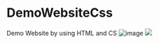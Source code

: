 # DemoWebsiteCss
Demo Website by using HTML and CS
<img alt="image" src="(https://github.com/user-attachments/assets/97ae5fa5-a6d1-4a8c-96c7-7889e21d7ba7)">
<img src="![Webdesign](https://github.com/user-attachments/assets/29fcfd0d-aedf-400e-9b5f-050b985cdb00)">
